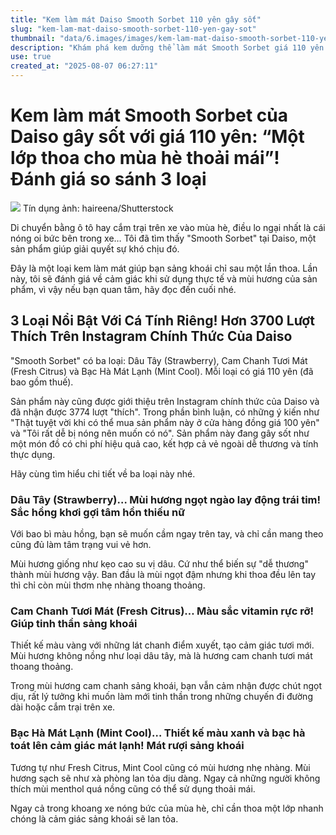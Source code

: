 ```yaml
---
title: "Kem làm mát Daiso Smooth Sorbet 110 yên gây sốt"
slug: "kem-lam-mat-daiso-smooth-sorbet-110-yen-gay-sot"
thumbnail: "data/6.images/images/kem-lam-mat-daiso-smooth-sorbet-110-yen-gay-sot.webp"
description: "Khám phá kem dưỡng thể làm mát Smooth Sorbet giá 110 yên của Daiso với 3 loại hương dâu, cam chanh và bạc hà, giúp giải nhiệt mùa hè hiệu quả."
use: true
created_at: "2025-08-07 06:27:11"
---
```


# Kem làm mát Smooth Sorbet của Daiso gây sốt với giá 110 yên: “Một lớp thoa cho mùa hè thoải mái”! Đánh giá so sánh 3 loại

![](/images/20250806-00091782-toushin-000-1-view.webp)
Tín dụng ảnh: haireena/Shutterstock

Di chuyển bằng ô tô hay cắm trại trên xe vào mùa hè, điều lo ngại nhất là cái nóng oi bức bên trong xe… Tôi đã tìm thấy "Smooth Sorbet" tại Daiso, một sản phẩm giúp giải quyết sự khó chịu đó.

Đây là một loại kem làm mát giúp bạn sảng khoái chỉ sau một lần thoa. Lần này, tôi sẽ đánh giá về cảm giác khi sử dụng thực tế và mùi hương của sản phẩm, vì vậy nếu bạn quan tâm, hãy đọc đến cuối nhé.

## 3 Loại Nổi Bật Với Cá Tính Riêng! Hơn 3700 Lượt Thích Trên Instagram Chính Thức Của Daiso

"Smooth Sorbet" có ba loại: Dâu Tây (Strawberry), Cam Chanh Tươi Mát (Fresh Citrus) và Bạc Hà Mát Lạnh (Mint Cool). Mỗi loại có giá 110 yên (đã bao gồm thuế).

Sản phẩm này cũng được giới thiệu trên Instagram chính thức của Daiso và đã nhận được 3774 lượt "thích". Trong phần bình luận, có những ý kiến như "Thật tuyệt vời khi có thể mua sản phẩm này ở cửa hàng đồng giá 100 yên" và "Tôi rất dễ bị nóng nên muốn có nó". Sản phẩm này đang gây sốt như một món đồ có chi phí hiệu quả cao, kết hợp cả vẻ ngoài dễ thương và tính thực dụng.

Hãy cùng tìm hiểu chi tiết về ba loại này nhé.

### Dâu Tây (Strawberry)… Mùi hương ngọt ngào lay động trái tim! Sắc hồng khơi gợi tâm hồn thiếu nữ

Với bao bì màu hồng, bạn sẽ muốn cầm ngay trên tay, và chỉ cần mang theo cũng đủ làm tâm trạng vui vẻ hơn.

Mùi hương giống như kẹo cao su vị dâu. Cứ như thể biến sự "dễ thương" thành mùi hương vậy. Ban đầu là mùi ngọt đậm nhưng khi thoa đều lên tay thì chỉ còn mùi thơm nhẹ nhàng thoang thoảng.

### Cam Chanh Tươi Mát (Fresh Citrus)… Màu sắc vitamin rực rỡ! Giúp tinh thần sảng khoái

Thiết kế màu vàng với những lát chanh điểm xuyết, tạo cảm giác tươi mới. Mùi hương không nồng như loại dâu tây, mà là hương cam chanh tươi mát thoang thoảng.

Trong mùi hương cam chanh sảng khoái, bạn vẫn cảm nhận được chút ngọt dịu, rất lý tưởng khi muốn làm mới tinh thần trong những chuyến đi đường dài hoặc cắm trại trên xe.

### Bạc Hà Mát Lạnh (Mint Cool)… Thiết kế màu xanh và bạc hà toát lên cảm giác mát lạnh! Mát rượi sảng khoái

Tương tự như Fresh Citrus, Mint Cool cũng có mùi hương nhẹ nhàng. Mùi hương sạch sẽ như xà phòng lan tỏa dịu dàng. Ngay cả những người không thích mùi menthol quá nồng cũng có thể sử dụng thoải mái.

Ngay cả trong khoang xe nóng bức của mùa hè, chỉ cần thoa một lớp nhanh chóng là cảm giác sảng khoái sẽ lan tỏa.
